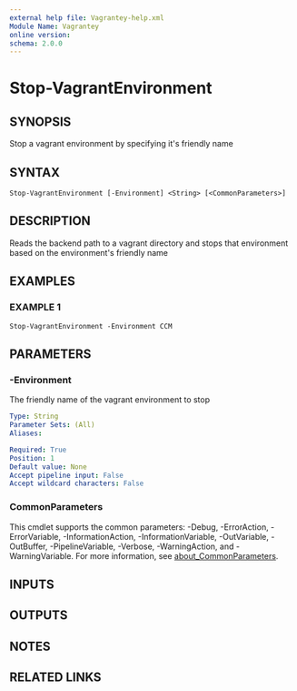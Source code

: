 ```yaml
---
external help file: Vagrantey-help.xml
Module Name: Vagrantey
online version:
schema: 2.0.0
---
```


# Stop-VagrantEnvironment

## SYNOPSIS
Stop a vagrant environment by specifying it's friendly name

## SYNTAX

```
Stop-VagrantEnvironment [-Environment] <String> [<CommonParameters>]
```

## DESCRIPTION
Reads the backend path to a vagrant directory and stops that environment based on the environment's friendly name

## EXAMPLES

### EXAMPLE 1
```
Stop-VagrantEnvironment -Environment CCM
```

## PARAMETERS

### -Environment
The friendly name of the vagrant environment to stop

```yaml
Type: String
Parameter Sets: (All)
Aliases:

Required: True
Position: 1
Default value: None
Accept pipeline input: False
Accept wildcard characters: False
```

### CommonParameters
This cmdlet supports the common parameters: -Debug, -ErrorAction, -ErrorVariable, -InformationAction, -InformationVariable, -OutVariable, -OutBuffer, -PipelineVariable, -Verbose, -WarningAction, and -WarningVariable. For more information, see [about_CommonParameters](http://go.microsoft.com/fwlink/?LinkID=113216).

## INPUTS

## OUTPUTS

## NOTES

## RELATED LINKS
